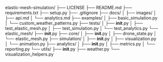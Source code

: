 elastic-mesh-simulation/
├── LICENSE
├── README.md
├── requirements.txt
├── setup.py
├── .gitignore
├── docs/
│   ├── images/
│   ├── api.md
│   └── analytics.md
├── examples/
│   ├── basic_simulation.py
│   └── custom_weather_patterns.py
├── tests/
│   ├── __init__.py
│   ├── test_elastic_mesh.py
│   ├── test_simulation.py
│   └── test_analytics.py
└── elastic_mesh/
    ├── __init__.py
    ├── core/
    │   ├── __init__.py
    │   ├── drone_state.py
    │   └── elastic_mesh.py
    ├── simulation/
    │   ├── __init__.py
    │   ├── visualization.py
    │   └── animation.py
    ├── analytics/
    │   ├── __init__.py
    │   ├── metrics.py
    │   └── reporting.py
    └── utils/
        ├── __init__.py
        ├── weather.py
        └── visualization_helpers.py